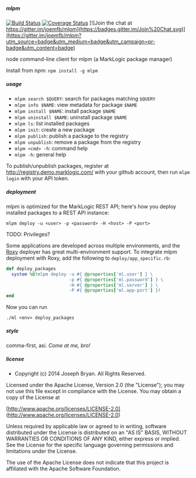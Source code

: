 ##### mlpm

[![Build Status](https://travis-ci.org/joemfb/mlpm.svg?branch=master)](https://travis-ci.org/joemfb/mlpm)
[![Coverage Status](https://coveralls.io/repos/joemfb/mlpm/badge.svg?branch=master&service=github)](https://coveralls.io/github/joemfb/mlpm?branch=master)
[![Join the chat at https://gitter.im/joemfb/mlpm](https://badges.gitter.im/Join%20Chat.svg)](https://gitter.im/joemfb/mlpm?utm_source=badge&utm_medium=badge&utm_campaign=pr-badge&utm_content=badge)

node command-line client for mlpm (a MarkLogic package manager)

Install from npm: `npm install -g mlpm`

##### usage

- `mlpm search $QUERY`: search for packages matching `$QUERY`
- `mlpm info $NAME`: view metadata for package `$NAME`
- `mlpm install $NAME`: install package `$NAME`
- `mlpm uninstall $NAME`: uninstall package `$NAME`
- `mlpm ls`: list installed packages
- `mlpm init`: create a new package
- `mlpm publish`: publish a package to the registry
- `mlpm unpublish`: remove a package from the registry
- `mlpm <cmd> -h`: command help
- `mlpm -h`: general help

To publish/unpublish packages, register at http://registry.demo.marklogic.com/ with your github account, then run `mlpm login` with your API token.

##### deployment

mlpm is optimized for the MarkLogic REST API; here's how you deploy installed packages to a REST API instance:

    mlpm deploy -u <user> -p <password> -H <host> -P <port>

TODO: Privileges?

Some applications are developed across multiple environments, and the [Roxy](https://github.com/marklogic/roxy) deployer has great multi-environment support. To integrate mlpm deployment with Roxy, add the following to <code>deploy/app_specific.rb</code>:

```ruby
def deploy_packages
  system %Q!mlpm deploy -u #{ @properties['ml.user'] } \
                        -p #{ @properties['ml.password'] } \
                        -H #{ @properties['ml.server'] } \
                        -P #{ @properties['ml.app-port'] }!
end
```

Now you can run

    ./ml <env> deploy_packages

##### style

comma-first, asi. *Come at me, bro!*

##### license

- Copyright (c) 2014 Joseph Bryan. All Rights Reserved.

Licensed under the Apache License, Version 2.0 (the "License");
you may not use this file except in compliance with the License.
You may obtain a copy of the License at

[http://www.apache.org/licenses/LICENSE-2.0]
(http://www.apache.org/licenses/LICENSE-2.0)

Unless required by applicable law or agreed to in writing, software
distributed under the License is distributed on an "AS IS" BASIS,
WITHOUT WARRANTIES OR CONDITIONS OF ANY KIND, either express or implied.
See the License for the specific language governing permissions and
limitations under the License.

The use of the Apache License does not indicate that this project is
affiliated with the Apache Software Foundation.
